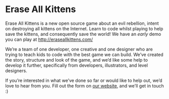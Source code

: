 Erase All Kittens
=================

Erase All Kittens is a new open source game about an evil rebellion, intent on destroying all kittens on the Internet. Learn to code whilst playing to help save the kittens, and consequently save the world! We have an *early* demo you can play at http://eraseallkittens.com/

We’re a team of one developer, one creative and one designer who are trying to teach kids to code with the best game we can build. We’ve created the story, structure and look of the game, and we’d like some help to develop it further, specifically from developers, illustrators, and level designers.

If you’re interested in what we’ve done so far or would like to help out, we’d love to hear from you. Fill out the form on [our website](http://eraseallkittens.com/), and we'll get in touch :) 
